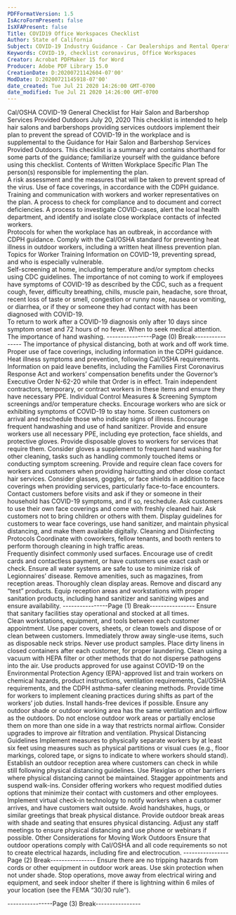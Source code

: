 ```yaml
---
PDFFormatVersion: 1.5
IsAcroFormPresent: false
IsXFAPresent: false
Title: COVID19 Office Workspaces Checklist
Author: State of California
Subject: COVID-19 Industry Guidance - Car Dealerships and Rental Operators
Keywords: COVID-19, checklist coronavirus, Office Workspaces
Creator: Acrobat PDFMaker 15 for Word
Producer: Adobe PDF Library 15.0
CreationDate: D:20200721142604-07'00'
ModDate: D:20200721145918-07'00'
date_created: Tue Jul 21 2020 14:26:00 GMT-0700
date_modified: Tue Jul 21 2020 14:26:00 GMT-0700
---
```

 
Cal/OSHA COVID-19 General Checklist 
for Hair Salon and Barbershop Services Provided Outdoors 
July 20, 2020 
This checklist is intended to help hair salons and barbershops providing services outdoors 
implement their plan to prevent the spread of COVID-19 in the workplace and is supplemental to 
the Guidance for Hair Salon and Barbershop Services Provided Outdoors. This checklist is a 
summary and contains shorthand for some parts of the guidance; familiarize yourself with the 
guidance before using this checklist. 
Contents of Written Workplace Specific Plan 
  The person(s) responsible for implementing the plan.  
  A risk assessment and the measures that will be taken to prevent spread of the 
virus. 
  Use of face coverings, in accordance with the CDPH guidance. 
  Training and communication with workers and worker representatives on the 
plan. 
  A process to check for compliance and to document and correct deficiencies. 
  A process to investigate COVID-cases, alert the local health department, and 
identify and isolate close workplace contacts of infected workers.  
  Protocols for when the workplace has an outbreak, in accordance with CDPH 
guidance. 
  Comply with the Cal/OSHA standard for preventing heat illness in outdoor 
workers, including a written heat illness prevention plan. 
Topics for Worker Training 
  Information on COVID-19, preventing spread, and who is especially vulnerable.  
  Self-screening at home, including temperature and/or symptom checks using 
CDC guidelines. 
  The importance of not coming to work if employees have symptoms of COVID-19 
as described by the CDC, such as a frequent cough, fever, difficulty breathing, 
chills, muscle pain, headache, sore throat, recent loss of taste or smell, congestion 
or runny nose, nausea or vomiting, or diarrhea, or if they or someone they had 
contact with has been diagnosed with COVID-19.  
  To return to work after a COVID-19 diagnosis only after 10 days since symptom 
onset and 72 hours of no fever. 
  When to seek medical attention. 
  The importance of hand washing. 
----------------Page (0) Break----------------
  The importance of physical distancing, both at work and off work time. 
  Proper use of face coverings, including information in the CDPH guidance. 
  Heat illness symptoms and prevention, following Cal/OSHA requirements. 
  Information on paid leave benefits, including the Families First Coronavirus 
Response Act and workers’ compensation benefits under the Governor’s 
Executive Order N-62-20 while that Order is in effect. 
  Train independent contractors, temporary, or contract workers in these items and 
ensure they have necessary PPE. 
Individual Control Measures & Screening 
  Symptom screenings and/or temperature checks. 
  Encourage workers who are sick or exhibiting symptoms of COVID-19 to stay 
home. 
  Screen customers on arrival and reschedule those who indicate signs of illness. 
  Encourage frequent handwashing and use of hand sanitizer. 
  Provide and ensure workers use all necessary PPE, including eye protection, face 
shields, and protective gloves. 
  Provide disposable gloves to workers for services that require them. Consider 
gloves a supplement to frequent hand washing for other cleaning, tasks such as 
handling commonly touched items or conducting symptom screening. 
  Provide and require clean face covers for workers and customers when providing 
haircutting and other close contact hair services. 
  Consider glasses, goggles, or face shields in addition to face coverings when 
providing services, particularly face-to-face encounters. 
  Contact customers before visits and ask if they or someone in their household has 
COVID-19 symptoms, and if so, reschedule. Ask customers to use their own face 
coverings and come with freshly cleaned hair. Ask customers not to bring children 
or others with them. 
  Display guidelines for customers to wear face coverings, use hand sanitizer, and 
maintain physical distancing, and make them available digitally. 
Cleaning and Disinfecting Protocols 
  Coordinate with coworkers, fellow tenants, and booth renters to perform 
thorough cleaning in high traffic areas.  
  Frequently disinfect commonly used surfaces. 
  Encourage use of credit cards and contactless payment, or have customers use 
exact cash or check. 
  Ensure all water systems are safe to use to minimize risk of Legionnaires’ disease. 
  Remove amenities, such as magazines, from reception areas. 
  Thoroughly clean display areas. Remove and discard any “test” products. 
  Equip reception areas and workstations with proper sanitation products, including 
hand sanitizer and sanitizing wipes and ensure availability. 
----------------Page (1) Break----------------
  Ensure that sanitary facilities stay operational and stocked at all times.  
  Clean workstations, equipment, and tools between each customer appointment. 
  Use paper covers, sheets, or clean towels and dispose of or clean between 
customers. 
  Immediately throw away single-use items, such as disposable neck strips. Never 
use product samples. 
  Place dirty linens in closed containers after each customer, for proper laundering. 
  Clean using a vacuum with HEPA filter or other methods that do not disperse 
pathogens into the air. 
  Use products approved for use against COVID-19 on the Environmental Protection 
Agency (EPA)-approved list and train workers on chemical hazards, product 
instructions, ventilation requirements, Cal/OSHA requirements, and the CDPH 
asthma-safer cleaning methods. 
  Provide time for workers to implement cleaning practices during shifts as part of 
the workers’ job duties. 
  Install hands-free devices if possible. 
  Ensure any outdoor shade or outdoor working area has the same ventilation and 
airflow as the outdoors. Do not enclose outdoor work areas or partially enclose 
them on more than one side in a way that restricts normal airflow. 
  Consider upgrades to improve air filtration and ventilation. 
Physical Distancing Guidelines 
  Implement measures to physically separate workers by at least six feet using 
measures such as physical partitions or visual cues (e.g., floor markings, colored 
tape, or signs to indicate to where workers should stand). 
  Establish an outdoor reception area where customers can check in while still 
following physical distancing guidelines. Use Plexiglas or other barriers where 
physical distancing cannot be maintained. 
  Stagger appointments and suspend walk-ins. 
  Consider offering workers who request modified duties options that minimize their 
contact with customers and other employees. 
  Implement virtual check-in technology to notify workers when a customer arrives, 
and have customers wait outside. 
  Avoid handshakes, hugs, or similar greetings that break physical distance. 
  Provide outdoor break areas with shade and seating that ensures physical 
distancing. 
  Adjust any staff meetings to ensure physical distancing and use phone or 
webinars if possible. 
Other Considerations for Moving Work Outdoors 
  Ensure that outdoor operations comply with Cal/OSHA and all code requirements 
so not to create electrical hazards, including fire and electrocution. 
----------------Page (2) Break----------------
  Ensure there are no tripping hazards from cords or other equipment in outdoor 
work areas. 
  Use skin protection when not under shade. 
  Stop operations, move away from electrical wiring and equipment, and seek 
indoor shelter if there is lightning within 6 miles of your location (see the FEMA 
“30/30 rule”). 
 
----------------Page (3) Break----------------
